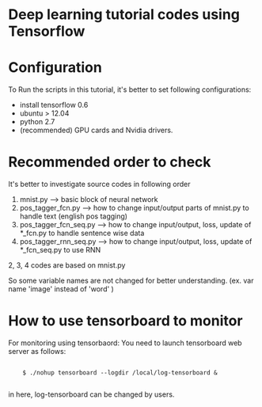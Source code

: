 # Deep learning tutorial codes using Tensorflow




# Configuration
To Run the scripts in this tutorial, it's better to set following configurations:
* install tensorflow 0.6 
* ubuntu > 12.04
* python 2.7
* (recommended) GPU cards and Nvidia drivers. 

# Recommended order to check
It's better to investigate source codes in following order 

1. mnist.py  --> basic block of neural network
2. pos_tagger_fcn.py --> how to change input/output parts of mnist.py to handle text (english pos tagging)
3. pos_tagger_fcn_seq.py --> how to change input/output, loss, update of *_fcn.py to handle sentence wise data
4. pos_tagger_rnn_seq.py --> how to change input/output, loss, update of *_fcn_seq.py to use RNN 

2, 3, 4 codes are based on mnist.py 

So some variable names are not changed for better understanding. (ex. var name 'image' instead of 'word' )

# How to use tensorboard to monitor 
For monitoring using tensorbaord:
   You need to launch tensorboard web server as follows:
   
   <code>
	$ ./nohup tensorboard --logdir /local/log-tensorboard &
   </code>
   
   in here, log-tensorboard can be changed by users.

